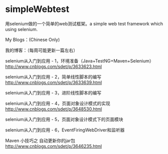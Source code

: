 simpleWebtest
=============

用selenium做的一个简单的web测试框架。a simple web test framework which using selenium.

My Blogs：(Chinese Only)

我的博客：（每周可能更新一篇左右）

selenium从入门到应用 - 1，环境准备（Java+TestNG+Maven+Selenium） 
http://www.cnblogs.com/sdet/p/3633623.html

selenium从入门到应用 - 2，简单线性脚本的编写
http://www.cnblogs.com/sdet/p/3633639.html

selenium从入门到应用 - 3，进阶线性脚本的编写

selenium从入门到应用 - 4，页面对象设计模式的实现
http://www.cnblogs.com/sdet/p/3648530.html

selenium从入门到应用 - 5，页面对象设计模式下的页面模块

selenium从入门到应用 - 6，EventFiringWebDriver和监听器


Maven 小技巧之 自动更新你的jar包
http://www.cnblogs.com/sdet/p/3646235.html